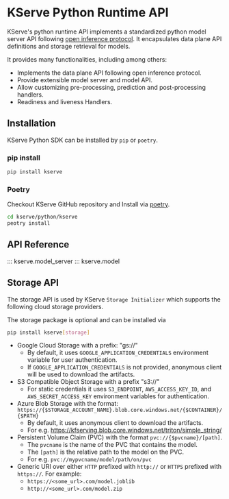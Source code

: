 # KServe Python Runtime API
KServe's python runtime API implements a standardized python model server API following [open inference protocol](https://github.com/kserve/open-inference-protocol).
It encapsulates data plane API definitions and storage retrieval for models.

It provides many functionalities, including among others:

* Implements the data plane API following open inference protocol.
* Provide extensible model server and model API.
* Allow customizing pre-processing, prediction and post-processing handlers.
* Readiness and liveness Handlers.

## Installation

KServe Python SDK can be installed by `pip` or `poetry`.

### pip install

```sh
pip install kserve
```

### Poetry

Checkout KServe GitHub repository and Install via [poetry](https://python-poetry.org/).

```sh
cd kserve/python/kserve
peotry install
```

## API Reference
::: kserve.model_server
::: kserve.model

## Storage API
The storage API is used by KServe `Storage Initializer` which supports the following cloud storage providers.

The storage package is optional and can be installed via
```sh
pip install kserve[storage]
```

* Google Cloud Storage with a prefix: "gs://"
    * By default, it uses `GOOGLE_APPLICATION_CREDENTIALS` environment variable for user authentication.
    * If `GOOGLE_APPLICATION_CREDENTIALS` is not provided, anonymous client will be used to download the artifacts.
* S3 Compatible Object Storage with a prefix "s3://"
    * For static credentials it uses `S3_ENDPOINT`, `AWS_ACCESS_KEY_ID`, and `AWS_SECRET_ACCESS_KEY` environment variables for authentication.
* Azure Blob Storage with the format: `https://{$STORAGE_ACCOUNT_NAME}.blob.core.windows.net/{$CONTAINER}/{$PATH}`
    * By default, it uses anonymous client to download the artifacts.
    * For e.g. https://kfserving.blob.core.windows.net/triton/simple_string/
* Persistent Volume Claim (PVC) with the format `pvc://{$pvcname}/[path]`.
    * The `pvcname` is the name of the PVC that contains the model.
    * The `[path]` is the relative path to the model on the PVC.
    * For e.g. `pvc://mypvcname/model/path/on/pvc`
* Generic URI over either `HTTP` prefixed with `http://` or `HTTPS` prefixed with `https://`. 
  For example:
    * `https://<some_url>.com/model.joblib`
    * `http://<some_url>.com/model.zip`
